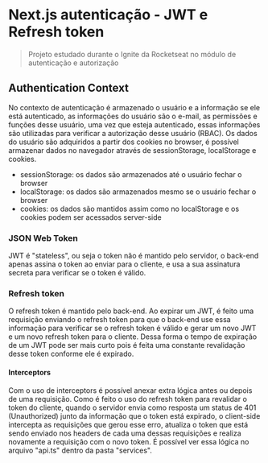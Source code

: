 # Next.js autenticação - JWT e Refresh token

> Projeto estudado durante o Ignite da Rocketseat no módulo de autenticação e autorização

## Authentication Context

No contexto de autenticação é armazenado o usuário e a informação se ele está autenticado, as informações do usuário são o e-mail, as permissões e funções desse usuário, uma vez que esteja autenticado, essas informações são utilizadas para verificar a autorização desse usuário (RBAC). Os dados do usuário são adquiridos a partir dos cookies no browser, é possível armazenar dados no navegador através de sessionStorage, localStorage e cookies.

- sessionStorage: os dados são armazenados até o usuário fechar o browser
- localStorage: os dados são armazenados mesmo se o usuário fechar o browser
- cookies: os dados são mantidos assim como no localStorage e os cookies podem ser acessados server-side

### JSON Web Token

JWT é "stateless", ou seja o token não é mantido pelo servidor, o back-end apenas assina o token ao enviar para o cliente, e usa a sua assinatura secreta para verificar se o token é válido.

### Refresh token

O refresh token é mantido pelo back-end. Ao expirar um JWT, é feito uma requisição enviando o refresh token para que o back-end use essa informação para verificar se o refresh token é válido e gerar um novo JWT e um novo refresh token para o cliente. Dessa forma o tempo de expiração de um JWT pode ser mais curto
pois é feita uma constante revalidação desse token conforme ele é expirado.

#### Interceptors

Com o uso de interceptors é possível anexar extra lógica antes ou depois de uma requisição. Como é feito o uso do refresh token para revalidar o token do cliente, quando o servidor envia como resposta um status de 401 (Unauthorized) junto da informação que o token está expirado, o client-side intercepta as requisições que gerou esse erro, atualiza o token que está sendo enviado nos headers de cada uma dessas requisições e realiza novamente a requisição com o novo token. É possível ver essa lógica no arquivo "api.ts" dentro da pasta "services".
